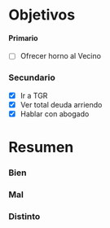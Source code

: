 # Objetivos

#### Primario
- [ ] Ofrecer horno al Vecino

### Secundario
- [x] Ir a TGR
- [x] Ver total deuda arriendo
- [x] Hablar con abogado

# Resumen

### Bien


### Mal


### Distinto 